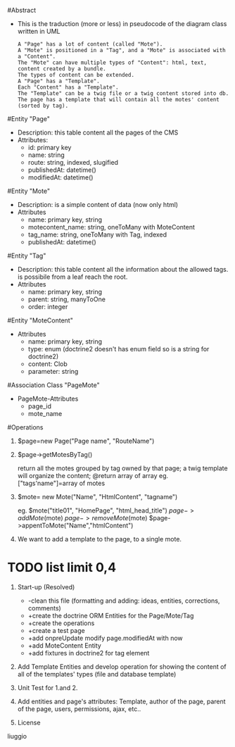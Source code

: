 #Abstract
* This is the traduction (more or less) in pseudocode of the diagram class written in UML
    
      A "Page" has a lot of content (called "Mote").
      A "Mote" is positioned in a "Tag", and a "Mote" is associated with a "Content".
      The "Mote" can have multiple types of "Content": html, text, content created by a bundle. 
      The types of content can be extended.
      A "Page" has a "Template".
      Each "Content" has a "Template". 
      The "Template" can be a twig file or a twig content stored into db.
      The page has a template that will contain all the motes' content (sorted by tag).
 
#Entity "Page"
 * Description: this table content all the pages of the CMS 
 * Attributes:
   * id: primary key  
   * name: string 
   * route: string, indexed, slugified
   * publishedAt: datetime()
   * modifiedAt: datetime()

#Entity "Mote"
 * Description: is a simple content of data (now only html)
 * Attributes
   * name: primary key, string 
   * motecontent_name: string, oneToMany with MoteContent
   * tag_name: string, oneToMany with Tag, indexed
   * publishedAt: datetime()

#Entity "Tag"
 * Description: this table content all the information about the allowed tags. is possibile from a leaf reach the root.
 * Attributes
   * name: primary key, string
   * parent: string, manyToOne
   * order: integer

#Entity "MoteContent"
 * Attributes
   * name: primary key, string
   * type: enum (doctrine2 doesn't has enum field so is a string for doctrine2)
   * content: Clob
   * parameter: string

#Association Class "PageMote"
 * PageMote-Attributes
   * page_id
   * mote_name

#Operations

 1. $page=new Page("Page name", "RouteName")
 2. $page->getMotesByTag()
     
      return all the motes grouped by tag owned by that page;
      a twig template will organize the content;
      @return array of array eg.  ["tags'name"]=array of motes

 3. $mote= new Mote("Name", "HtmlContent", "tagname")

     eg. $mote("title01", "HomePage", "html_head_title")
     $page->addMote($mote)
     $page->removeMote($mote)
     $page->appentToMote("Name","htmlContent")
   
4. We want to add a template to the page, to a single mote. 
   
# TODO list limit 0,4
 1. Start-up (Resolved)
    
    * -clean this file (formatting and adding: ideas, entities, corrections, comments)  
    * +create the doctrine ORM Entities for the Page/Mote/Tag
    * +create the operations
    * +create a test page
    * +add onpreUpdate modify page.modifiedAt with now
    * +add MoteContent Entity
    * +add fixtures in doctrine2 for tag element
 2. Add Template Entities and develop operation for showing the content of all of the templates' types (file and database template)
 3. Unit Test for 1.and 2.
 3. Add entities and page's attributes: Template, author of the page, parent of the page, users, permissions, ajax, etc..
 4. License
 
 
 
 

 liuggio